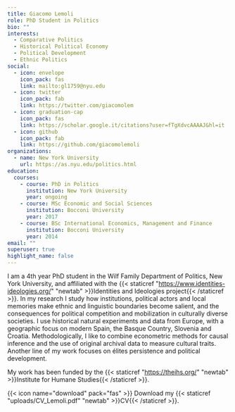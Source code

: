 ```yaml
---
title: Giacomo Lemoli
role: PhD Student in Politics
bio: ""
interests:
  - Comparative Politics
  - Historical Political Economy
  - Political Development
  - Ethnic Politics
social:
  - icon: envelope
    icon_pack: fas
    link: mailto:gl1759@nyu.edu
  - icon: twitter
    icon_pack: fab
    link: https://twitter.com/giacomolem
  - icon: graduation-cap
    icon_pack: fas
    link: https://scholar.google.it/citations?user=fTgXdvcAAAAJ&hl=it
  - icon: github
    icon_pack: fab
    link: https://github.com/giacomolemoli
organizations:
  - name: New York University
    url: https://as.nyu.edu/politics.html
education:
  courses:
    - course: PhD in Politics
      institution: New York University
      year: ongoing
    - course: MSc Economic and Social Sciences
      institution: Bocconi University
      year: 2017
    - course: BSc International Economics, Management and Finance
      institution: Bocconi University
      year: 2014
email: ""
superuser: true
highlight_name: false
---
```

I am a 4th year PhD student in the Wilf Family Department of Politics, New York University, and affiliated with the {{< staticref "https://www.identities-ideologies.org/" "newtab" >}}Identities and Ideologies project{{< /staticref >}}. In my research I study how institutions, political actors and local memories make ethnic and linguistic boundaries become salient, and the consequences for political competition and mobilization in culturally diverse societies. I use historical natural experiments and data from Europe, with a geographic focus on modern Spain, the Basque Country, Slovenia and Croatia. Methodologically, I like to combine econometric methods for causal inference and the use of original archival data to measure cultural traits. Another line of my work focuses on élites persistence and political development.

My work has been funded by the {{< staticref "https://theihs.org/" "newtab" >}}Institute for Humane Studies{{< /staticref >}}.

{{< icon name="download" pack="fas" >}} Download my {{< staticref "uploads/CV_Lemoli.pdf" "newtab" >}}CV{{< /staticref >}}.
